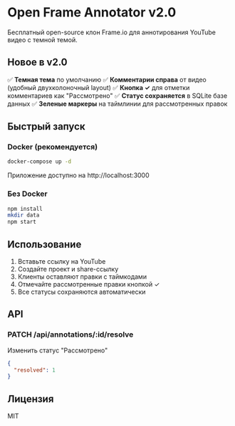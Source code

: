 # Open Frame Annotator v2.0

Бесплатный open-source клон Frame.io для аннотирования YouTube видео с темной темой.

## Новое в v2.0

✅ **Темная тема** по умолчанию
✅ **Комментарии справа** от видео (удобный двухколоночный layout)
✅ **Кнопка ✓** для отметки комментариев как "Рассмотрено"
✅ **Статус сохраняется** в SQLite базе данных
✅ **Зеленые маркеры** на таймлинии для рассмотренных правок

## Быстрый запуск

### Docker (рекомендуется)

```bash
docker-compose up -d
```

Приложение доступно на http://localhost:3000

### Без Docker

```bash
npm install
mkdir data
npm start
```

## Использование

1. Вставьте ссылку на YouTube
2. Создайте проект и share-ссылку
3. Клиенты оставляют правки с таймкодами
4. Отмечайте рассмотренные правки кнопкой ✓
5. Все статусы сохраняются автоматически

## API

### PATCH /api/annotations/:id/resolve
Изменить статус "Рассмотрено"
```json
{
  "resolved": 1
}
```

## Лицензия

MIT
